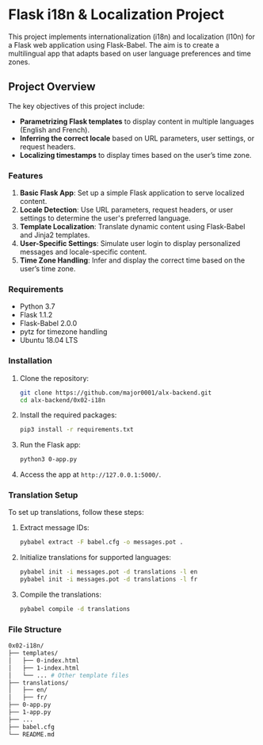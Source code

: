 # Flask i18n & Localization Project

This project implements internationalization (i18n) and localization (l10n) for a Flask web application using Flask-Babel. The aim is to create a multilingual app that adapts based on user language preferences and time zones.

## Project Overview

The key objectives of this project include:
- **Parametrizing Flask templates** to display content in multiple languages (English and French).
- **Inferring the correct locale** based on URL parameters, user settings, or request headers.
- **Localizing timestamps** to display times based on the user’s time zone.

### Features
1. **Basic Flask App**: Set up a simple Flask application to serve localized content.
2. **Locale Detection**: Use URL parameters, request headers, or user settings to determine the user's preferred language.
3. **Template Localization**: Translate dynamic content using Flask-Babel and Jinja2 templates.
4. **User-Specific Settings**: Simulate user login to display personalized messages and locale-specific content.
5. **Time Zone Handling**: Infer and display the correct time based on the user’s time zone.

### Requirements
- Python 3.7
- Flask 1.1.2
- Flask-Babel 2.0.0
- pytz for timezone handling
- Ubuntu 18.04 LTS

### Installation

1. Clone the repository:
   ```bash
   git clone https://github.com/major0001/alx-backend.git
   cd alx-backend/0x02-i18n
   ```

2. Install the required packages:
   ```bash
   pip3 install -r requirements.txt
   ```

3. Run the Flask app:
   ```bash
   python3 0-app.py
   ```

4. Access the app at `http://127.0.0.1:5000/`.

### Translation Setup

To set up translations, follow these steps:
1. Extract message IDs:
   ```bash
   pybabel extract -F babel.cfg -o messages.pot .
   ```

2. Initialize translations for supported languages:
   ```bash
   pybabel init -i messages.pot -d translations -l en
   pybabel init -i messages.pot -d translations -l fr
   ```

3. Compile the translations:
   ```bash
   pybabel compile -d translations
   ```

### File Structure
```bash
0x02-i18n/
├── templates/
│   ├── 0-index.html
│   ├── 1-index.html
│   └── ... # Other template files
├── translations/
│   ├── en/
│   ├── fr/
├── 0-app.py
├── 1-app.py
├── ...
├── babel.cfg
└── README.md
```
